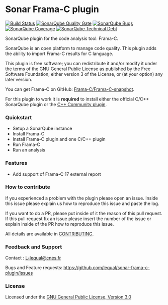 # Sonar Frama-C plugin
[![Build Status](https://travis-ci.org/lequal/sonar-frama-c-plugin.svg?branch=master)](https://travis-ci.org/lequal/sonar-frama-c-plugin)
[![SonarQube Quality Gate](https://sonarcloud.io/api/project_badges/measure?project=fr.cnes.sonar.plugins%3Asonar-frama-c-plugin&metric=alert_status)](https://sonarcloud.io/dashboard?id=fr.cnes.sonar.plugins%3Asonar-frama-c-plugin)
[![SonarQube Bugs](https://sonarcloud.io/api/project_badges/measure?project=fr.cnes.sonar.plugins%3Asonar-frama-c-plugin&metric=bugs)](https://sonarcloud.io/project/issues?id=fr.cnes.sonar.plugins%3Asonar-frama-c-plugin&resolved=false&types=BUG)
[![SonarQube Coverage](https://sonarcloud.io/api/project_badges/measure?project=fr.cnes.sonar.plugins%3Asonar-frama-c-plugin&metric=coverage)](https://sonarcloud.io/component_measures?id=fr.cnes.sonar.plugins%3Asonar-frama-c-plugin&metric=coverage)
[![SonarQube Technical Debt](https://sonarcloud.io/api/project_badges/measure?project=fr.cnes.sonar.plugins%3Asonar-frama-c-plugin&metric=sqale_index)](https://sonarcloud.io/component_measures?id=fr.cnes.sonar.plugins%3Asonar-frama-c-plugin&metric=sqale_index)

SonarQube plugin for the code analysis tool: Frama-C.

SonarQube is an open platform to manage code quality. This plugin adds the ability to import Frama-C results for C language.

This plugin is free software; you can redistribute it and/or modify it under the terms of the GNU General Public License as published by the Free Software Foundation; either version 3 of the License, or (at your option) any later version.

You can get Frama-C on GitHub: [Frama-C/Frama-C-snapshot](https://github.com/Frama-C/Frama-C-snapshot).

For this plugin to work it is **required** to install either the official C/C++ SonarQube plugin or the [C++ Community plugin](https://github.com/SonarOpenCommunity/sonar-cxx).  

### Quickstart
- Setup a SonarQube instance
- Install Frama-C
- Install Frama-C plugin and one C/C++ plugin
- Run Frama-C
- Run an analysis

### Features
- Add support of Frama-C 17 external report

### How to contribute
If you experienced a problem with the plugin please open an issue. Inside this issue please explain us how to reproduce this issue and paste the log. 

If you want to do a PR, please put inside of it the reason of this pull request. If this pull request fix an issue please insert the number of the issue or explain inside of the PR how to reproduce this issue.

All details are available in [CONTRIBUTING](https://github.com/lequal/sonar-frama-c-plugin/CONTRIBUTING.md).

### Feedback and Support
Contact : L-lequal@cnes.fr

Bugs and Feature requests: https://github.com/lequal/sonar-frama-c-plugin/issues

### License
Licensed under the [GNU General Public License, Version 3.0](https://www.gnu.org/licenses/gpl.txt)
